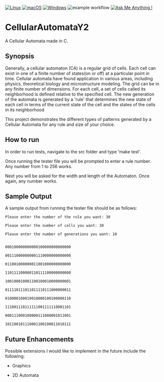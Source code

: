 [![Linux](https://svgshare.com/i/Zhy.svg)](https://svgshare.com/i/Zhy.svg)
[![macOS](https://svgshare.com/i/ZjP.svg)](https://svgshare.com/i/ZjP.svg)
[![Windows](https://svgshare.com/i/ZhY.svg)](https://svgshare.com/i/ZhY.svg)
![example workflow](https://github.com/kekizl/CellularAutomataY2/actions/workflows/c.yml/badge.svg)
[![Ask Me Anything !](https://img.shields.io/badge/Ask%20me-anything-1abc9c.svg)](https://GitHub.com/kekizl/CellularAutomataY2)

# CellularAutomataY2
A Cellular Automata made in C.

## Synopsis
Generally, a cellular automaton (CA) is a regular grid of cells. Each cell can exist in one of a finite number of states(on or off) at a particular point in time. Cellular automata have found application in various areas, including physics, theoretical biology and microstructure modeling. The grid can be in any finite number of dimensions. For each cell, a set of cells called its neighborhood is defined relative to the specified cell. The new generation of the automata is generated by a 'rule' that determines the new state of each cell in terms of the current state of the cell and the states of the cells in its neighborhood

This project demonstrates the different types of patterns generated by a Cellular Automata for any rule and size of your choice.

## How to run

In order to run tests, navigate to the src folder and type 'make test'.

Once running the tester file you will be prompted to enter a rule number. Any number from 1 to 256 works.

Next you will be asked for the width and length of the Automaton. Once again, any number works.

## Sample Output
A sample output from running the tester file should be as follows:

```
Please enter the number of the rule you want: 30

Please enter the number of cells you want: 30

Please enter the number of generations you want: 10


000100000000000100000000000000

001110000000001110000000000000

011001000000011001000000000000

110111100000110111100000000000

100100010001100100010000000001

011110111011011110111000000011

010000100010010000100100000110

111001110111111001111110001101

000111000100000111000001011001

101100101110001100100011010111
```

## Future Enhancements
Possible extensions I would like to implement in the future include the following:

- Graphics 

- 2D Automata

